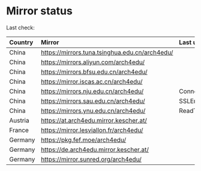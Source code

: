 <script src="./time.js"></script>
# Mirror status
Last check: <script type="text/javascript">localize(1686586967.8550444);</script>

|Country|Mirror|Last update|
|:------|:-----|:----------|
|China|https://mirrors.tuna.tsinghua.edu.cn/arch4edu/|<script type="text/javascript">localize(1686551739);</script>|
|China|https://mirrors.aliyun.com/arch4edu/|<script type="text/javascript">localize(1686508544);</script>|
|China|https://mirrors.bfsu.edu.cn/arch4edu/|<script type="text/javascript">localize(1686551739);</script>|
|China|https://mirror.iscas.ac.cn/arch4edu/|<script type="text/javascript">localize(1686551739);</script>|
|China|https://mirrors.nju.edu.cn/arch4edu/|ConnectTimeout|
|China|https://mirrors.sau.edu.cn/arch4edu/|SSLError|
|China|https://mirrors.ynu.edu.cn/arch4edu/|ReadTimeout|
|Austria|https://at.arch4edu.mirror.kescher.at/|<script type="text/javascript">localize(1686551739);</script>|
|France|https://mirror.lesviallon.fr/arch4edu/|<script type="text/javascript">localize(1686551739);</script>|
|Germany|https://pkg.fef.moe/arch4edu/|<script type="text/javascript">localize(1686551739);</script>|
|Germany|https://de.arch4edu.mirror.kescher.at/|<script type="text/javascript">localize(1686551739);</script>|
|Germany|https://mirror.sunred.org/arch4edu/|<script type="text/javascript">localize(1686551739);</script>|

<script src="./tablefilter/tablefilter.js"></script>
<script src="./table.js"></script>